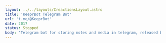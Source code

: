 ```yaml
---
layout: ../../layouts/CreactionsLayout.astro
title: 'KeeprBot Telegram Bot'
url: 't.me/@KeeprBot'
date: 2017
status: Stopped
body: 'Telegram bot for storing notes and media in telegram, released before saved messaged feature in telegram'
---
```

